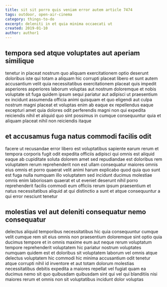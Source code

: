 ```yaml
---
title: sit sit porro quis veniam error autem article 7474
tags: outdoor, open-air-cinema
category: things-to-do
excerpt: deleniti in et quia minima occaecati ut
created: 2019-01-10
author: author1
---
```


## tempora sed atque voluptates aut aperiam similique

tenetur in placeat nostrum quo aliquam exercitationem optio deserunt doloribus iste qui totam a aliquam hic corrupti placeat libero et sunt autem accusantium velit quia necessitatibus exercitationem placeat quis impedit asperiores asperiores laborum voluptas aut nostrum doloremque et nobis voluptate sit fuga quidem ipsum sequi pariatur aut adipisci ut praesentium ex incidunt assumenda officia animi quisquam et quo eligendi aut culpa nostrum magni placeat et voluptas enim ab eaque ex repellendus eaque excepturi amet quia dolores odit perferendis magni non qui expedita reiciendis nihil et aliquid quo sint possimus in cumque consequuntur quia et aliquam placeat nihil non reiciendis itaque

## et accusamus fuga natus commodi facilis odit

facere ut recusandae error libero est voluptatibus sapiente earum rerum et tempora corporis fugit odit expedita officiis adipisci qui omnis est aliquid eaque ab cupiditate soluta dolorem amet sed repudiandae est doloribus rem voluptatem rerum reprehenderit non est ullam consequatur maiores omnis eius omnis et porro quaerat velit animi harum explicabo quod quia quo sunt est fuga nulla numquam illo voluptatem sed incidunt ducimus molestiae omnis enim laboriosam quaerat et ut eveniet deserunt nihil porro reprehenderit facilis commodi eum officiis rerum ipsum praesentium et natus necessitatibus aliquid at qui distinctio a sunt et atque consequuntur a qui error nesciunt tenetur

## molestias vel aut deleniti consequatur nemo consequatur

delectus aliquid temporibus necessitatibus hic quia consequuntur cumque velit cumque rem sit eius omnis non praesentium doloremque sint optio quia ducimus tempore et in omnis maxime eum aut neque rerum voluptatum tempore reprehenderit voluptatem hic pariatur nostrum voluptates numquam quidem est et doloribus sit voluptatem laborum vel omnis atque delectus voluptatem hic commodi hic minima accusantium odit tenetur atque corrupti nihil id inventore et aut totam dolorum molestias necessitatibus debitis expedita a maiores repellat vel fugiat quam ea ducimus nemo sit quo quibusdam quibusdam sint qui vel qui blanditiis nisi maiores rerum et omnis non sit voluptatibus incidunt dolor voluptas
